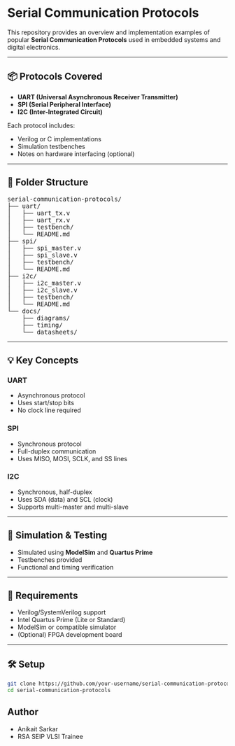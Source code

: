 # Serial Communication Protocols

This repository provides an overview and implementation examples of popular **Serial Communication Protocols** used in embedded systems and digital electronics.

---

## 📦 Protocols Covered

- **UART (Universal Asynchronous Receiver Transmitter)**
- **SPI (Serial Peripheral Interface)**
- **I2C (Inter-Integrated Circuit)**

Each protocol includes:
- Verilog or C implementations  
- Simulation testbenches  
- Notes on hardware interfacing (optional)

---

## 🔧 Folder Structure

<pre>
serial-communication-protocols/
├── uart/
│   ├── uart_tx.v
│   ├── uart_rx.v
│   ├── testbench/
│   └── README.md
├── spi/
│   ├── spi_master.v
│   ├── spi_slave.v
│   ├── testbench/
│   └── README.md
├── i2c/
│   ├── i2c_master.v
│   ├── i2c_slave.v
│   ├── testbench/
│   └── README.md
└── docs/
    ├── diagrams/
    ├── timing/
    └── datasheets/
</pre>

---

## 💡 Key Concepts

### UART
- Asynchronous protocol
- Uses start/stop bits
- No clock line required

### SPI
- Synchronous protocol
- Full-duplex communication
- Uses MISO, MOSI, SCLK, and SS lines

### I2C
- Synchronous, half-duplex
- Uses SDA (data) and SCL (clock)
- Supports multi-master and multi-slave

---

## 🧪 Simulation & Testing

- Simulated using **ModelSim** and **Quartus Prime**
- Testbenches provided
- Functional and timing verification

---

## 📁 Requirements

- Verilog/SystemVerilog support  
- Intel Quartus Prime (Lite or Standard)  
- ModelSim or compatible simulator  
- (Optional) FPGA development board

---

## 🛠️ Setup

```bash
git clone https://github.com/your-username/serial-communication-protocols.git
cd serial-communication-protocols
```

## Author

- Anikait Sarkar
- RSA SEIP VLSI Trainee
